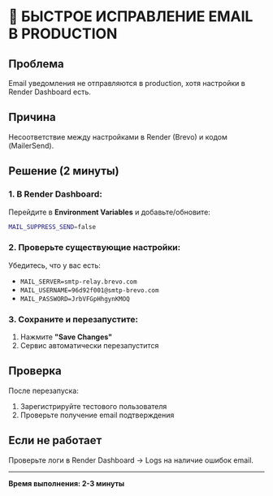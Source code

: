 # 🚨 БЫСТРОЕ ИСПРАВЛЕНИЕ EMAIL В PRODUCTION

## Проблема
Email уведомления не отправляются в production, хотя настройки в Render Dashboard есть.

## Причина
Несоответствие между настройками в Render (Brevo) и кодом (MailerSend).

## Решение (2 минуты)

### 1. В Render Dashboard:
Перейдите в **Environment Variables** и добавьте/обновите:

```bash
MAIL_SUPPRESS_SEND=false
```

### 2. Проверьте существующие настройки:
Убедитесь, что у вас есть:
- `MAIL_SERVER=smtp-relay.brevo.com`
- `MAIL_USERNAME=96d92f001@smtp-brevo.com`
- `MAIL_PASSWORD=JrbVFGpHhgynKMOQ`

### 3. Сохраните и перезапустите:
1. Нажмите **"Save Changes"**
2. Сервис автоматически перезапустится

## Проверка
После перезапуска:
1. Зарегистрируйте тестового пользователя
2. Проверьте получение email подтверждения

## Если не работает
Проверьте логи в Render Dashboard → Logs на наличие ошибок email.

---
**Время выполнения: 2-3 минуты**
